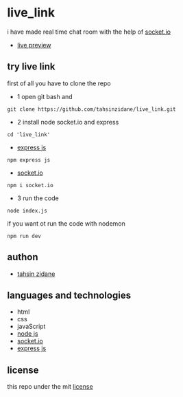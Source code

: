 # live_link
i have made real time chat room with the help of [socket.io](https://socket.io/)

- [live preview](https://dashboard.render.com/)

## try live link
first of all you have to clone the repo

- 1 open git bash and
```
git clone https://github.com/tahsinzidane/live_link.git
```
- 2 install node socket.io and express
```
cd 'live_link'
```
- [express js](https://expressjs.com/)
```
npm express js
```
- [socket.io](https://socket.io/)
```
npm i socket.io
```

- 3 run the code
```
node index.js
```
if you want ot run the code with nodemon 
```
npm run dev
```

## authon
- [tahsin zidane](https://github.com/tahsinzidane)

## languages and technologies
- html 
- css
- javaScript
- [node js](https://nodejs.org/api/os.html) 
- [socket.io](https://socket.io/)
- [express js](https://expressjs.com/)

## license
this repo under the mit [license](/LICENSE) 
